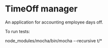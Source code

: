 # TimeOff manager

An application for accounting employee days off.

To run tests:

  node_modules/mocha/bin/mocha --recursive t/*

